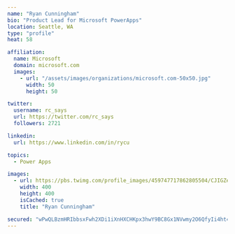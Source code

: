 ```yaml
---
name: "Ryan Cunningham"
bio: "Product Lead for Microsoft PowerApps"
location: Seattle, WA
type: "profile"
heat: 58

affiliation:
  name: Microsoft
  domain: microsoft.com
  images:
    - url: "/assets/images/organizations/microsoft.com-50x50.jpg"
      width: 50
      height: 50

twitter:
  username: rc_says
  url: https://twitter.com/rc_says
  followers: 2721

linkedin:
  url: https://www.linkedin.com/in/rycu

topics:
  - Power Apps

images:
  - url: https://pbs.twimg.com/profile_images/459747717862805504/CJIGZejd_400x400.png
    width: 400
    height: 400
    isCached: true
    title: "Ryan Cunningham"

secured: "wPwQLBzmHRIbbsxFwh2XDi1iXnHXCHKpx3hwY9BC8Gx1NVwmy2O6QfyIi4ht4aANlCZyzgEYxPPq7zOaPS3OhPUiLzEN4+dFCQzARnqZUEHU2WU9Q80kjXGKk12w11aiQXDjR2FwiNbGjBQzNwQnCuhwPArpaM9Jk63XWw00gzifHZM5Z1widn84fq2+sf31jEeHC1ZjIYN6/AHB74nW4LEd7RQs6EVJFVmV0pgcvUwMq30dLP7wxeK1CFFEdrQMgL+y1XOCOJkoZMzUxjpsH7Gsh3BfD+azACV4ttph1a8k1mUGbmMlBI5bqtlvN+RDdgHhm5QWaTy2LfFm+2Lhr44APB1wdNTJhFAuGYduJ6HEIvwA02chnqk94dyjW0QuSwT7EIraE0JR4ZqIuApeVHQgZbmIYdxkM0yoPjJRRZw=;JS90OzBMMlyBjaLtoX+q2A=="
---
```


